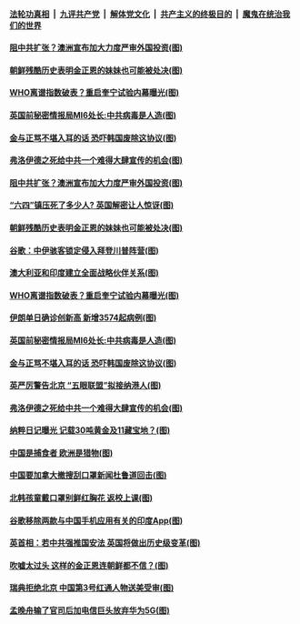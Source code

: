 

####  [法轮功真相](../../../../basic/blob/master/README.md?t=06060701) &nbsp;|&nbsp; [九评共产党](../../../../9ping.md/blob/master/README.md?t=06060701) &nbsp;|&nbsp; [解体党文化](../../../../jtdwh.md/blob/master/README.md?t=06060701)  &nbsp;|&nbsp; [共产主义的终极目的](../../../../gczydzjmd.md/blob/master/README.md?t=06060701) &nbsp;|&nbsp; [魔鬼在统治我们的世界](../../../../mgztzwmdsj.md/blob/master/README.md?t=06060701) 

#### [阻中共扩张？澳洲宣布加大力度严审外国投资(图)](../pages/p9/935617.md?t=06060701) 

#### [朝鲜残酷历史表明金正恩的妹妹也可能被处决(图)](../pages/p9/935543.md?t=06060701) 

#### [WHO离谱指数破表？重启奎宁试验内幕曝光(图)](../pages/p9/935528.md?t=06060701) 

#### [英国前秘密情报局MI6处长:中共病毒是人造(图)](../pages/p9/935471.md?t=06060701) 

#### [金与正骂不堪入耳的话 恐吓韩国废除这协议(图)](../pages/p9/935468.md?t=06060701) 

#### [弗洛伊德之死给中共一个难得大肆宣传的机会(图)](../pages/p9/935423.md?t=06060701) 

#### [阻中共扩张？澳洲宣布加大力度严审外国投资(图)](../pages/p9/935617.md?t=06060701) 

#### [“六四”镇压死了多少人? 英国解密让人惊讶(图)](../pages/p9/935478.md?t=06060701) 

#### [朝鲜残酷历史表明金正恩的妹妹也可能被处决(图)](../pages/p9/935543.md?t=06060701) 

#### [谷歌：中伊骇客锁定侵入拜登川普阵营(图)](../pages/p9/935541.md?t=06060701) 

#### [澳大利亚和印度建立全面战略伙伴关系(图)](../pages/p9/935540.md?t=06060701) 

#### [WHO离谱指数破表？重启奎宁试验内幕曝光(图)](../pages/p9/935528.md?t=06060701) 

#### [伊朗单日确诊创新高 新增3574起病例(图)](../pages/p9/935536.md?t=06060701) 

#### [英国前秘密情报局MI6处长:中共病毒是人造(图)](../pages/p9/935471.md?t=06060701) 

#### [金与正骂不堪入耳的话 恐吓韩国废除这协议(图)](../pages/p9/935468.md?t=06060701) 

#### [英严厉警告北京 “五眼联盟”拟接纳港人(图)](../pages/p9/935382.md?t=06060701) 

#### [弗洛伊德之死给中共一个难得大肆宣传的机会(图)](../pages/p9/935423.md?t=06060701) 

#### [纳粹日记曝光 记载30吨黄金及11藏宝地？(图)](../pages/p9/935376.md?t=06060701) 

#### [中国是捕食者 欧洲是猎物(图)](../pages/p9/935406.md?t=06060701) 

#### [中国要加拿大撤搜刮口罩新闻杜鲁道回击(图)](../pages/p9/935404.md?t=06060701) 

#### [北韩孩童戴口罩别鲜红胸花 返校上课(图)](../pages/p9/935403.md?t=06060701) 

#### [谷歌移除两款与中国手机应用有关的印度App(图)](../pages/p9/935379.md?t=06060701) 

#### [英首相：若中共强推国安法 英国将做出历史级变革(图)](../pages/p9/935356.md?t=06060701) 

#### [吹嘘太过头 这样的金正恩连朝鲜都不信？(图)](../pages/p9/935352.md?t=06060701) 

#### [瑞典拒绝北京 中国第3号红通人物送美受审(图)](../pages/p9/935269.md?t=06060701) 

#### [孟晚舟输了官司后加电信巨头放弃华为5G(图)](../pages/p9/935320.md?t=06060701) 

